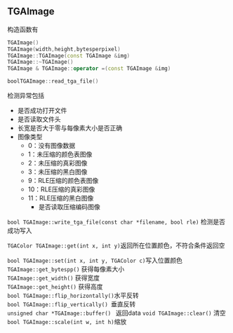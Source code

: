 ## TGAImage  
构造函数有
``` CPP
TGAImage()
TGAImage(width,height,bytesperpixel)
TGAImage::TGAImage(const TGAImage &img)  
TGAImage::~TGAImage()  
TGAImage & TGAImage::operator =(const TGAImage &img)
```

```cpp
boolTGAImage::read_tga_file()
```
检测异常包括  
- 是否成功打开文件
- 是否读取文件头
- 长宽是否大于零与每像素大小是否正确
- 图像类型
  - 0：没有图像数据 
  - 1：未压缩的颜色表图像 
  - 2：未压缩的真彩图像 
  - 3：未压缩的黑白图像 
  - 9：RLE压缩的颜色表图像 
  - 10：RLE压缩的真彩图像 
  - 11：RLE压缩的黑白图像
    - 是否读取压缩编码图像  

`
bool TGAImage::write_tga_file(const char *filename, bool rle)
`  检测是否成功写入

`TGAColor TGAImage::get(int x, int y)`返回所在位置颜色，不符合条件返回空

`bool TGAImage::set(int x, int y, TGAColor c)`写入位置颜色  
`TGAImage::get_bytespp()`  获得每像素大小  
`TGAImage::get_width()` 获得宽度  
`TGAImage::get_height()` 获得高度  
`bool TGAImage::flip_horizontally()`水平反转  
`bool TGAImage::flip_vertically() `垂直反转  
`unsigned char *TGAImage::buffer() `  返回data
`void TGAImage::clear()`  清空  
`bool TGAImage::scale(int w, int h)`缩放  